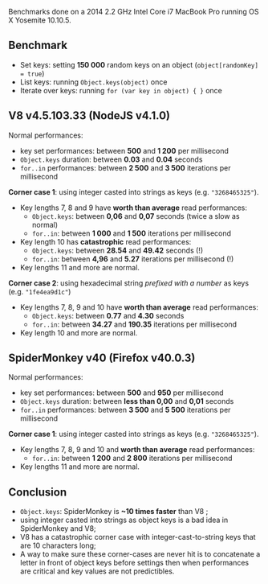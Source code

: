 Benchmarks done on a 2014 2.2 GHz Intel Core i7 MacBook Pro running OS X Yosemite 10.10.5. 

Benchmark
---------
 * Set keys: setting **150 000** random keys on an object (`object[randomKey] = true`)
 * List keys: running `Object.keys(object)` once
 * Iterate over keys: running `for (var key in object) { }` once

V8 v4.5.103.33 (NodeJS v4.1.0)
------------------------------
Normal performances:
 * key set performances: between **500** and **1 200** per millisecond
 * `Object.keys` duration: between **0.03** and **0.04** seconds
 * `for..in` performances: between **2 500** and **3 500** iterations per millisecond
 
**Corner case 1**: using integer casted into strings as keys (e.g. `"3268465325"`).
 * Key lengths 7, 8 and 9 have **worth than average** read performances:
   * `Object.keys`: between **0,06** and **0,07** seconds (twice a slow as normal)
   * `for..in`: between **1 000** and **1 500** iterations per millisecond
 * Key length 10 has **catastrophic** read performances:
   * `Object.keys`: between **28.54** and **49.42** seconds (!)
   * `for..in`: between **4,96** and **5.27** iterations per millisecond (!)
 * Key lengths 11 and more are normal.

**Corner case 2**: using hexadecimal string _prefixed with a number_ as keys (e.g. `"1fe4ea9d1c"`)
 * Key lengths 7, 8, 9 and 10 have **worth than average** read performances:
   * `Object.keys`: between **0.77** and **4.30** seconds
   * `for..in`: between **34.27** and **190.35** iterations per millisecond
 * Key length 10 and more are normal.  

SpiderMonkey v40 (Firefox v40.0.3)
----------------------------------
Normal performances:
 * key set performances: between **500** and **950** per millisecond
 * `Object.keys` duration: between **less than 0,00** and **0,01** seconds
 * `for..in` performances: between **3 500** and **5 500** iterations per millisecond

**Corner case 1**: using integer casted into strings as keys (e.g. `"3268465325"`).
 * Key lengths 7, 8, 9 and 10 and **worth than average** read performances:
   * `for..in`: between **1 200** and **2 800** iterations per millisecond
 * Key lengths 11 and more are normal.  

Conclusion
----------
 * `Object.keys`: SpiderMonkey is **~10 times faster** than V8 ;
 * using integer casted into strings as object keys is a bad idea in SpiderMonkey and V8;
 * V8 has a catastrophic corner case with integer-cast-to-string keys that are 10 characters long;
 * A way to make sure these corner-cases are never hit is to concatenate a letter in front of object keys before settings then when performances are critical and key values are not predictibles.
